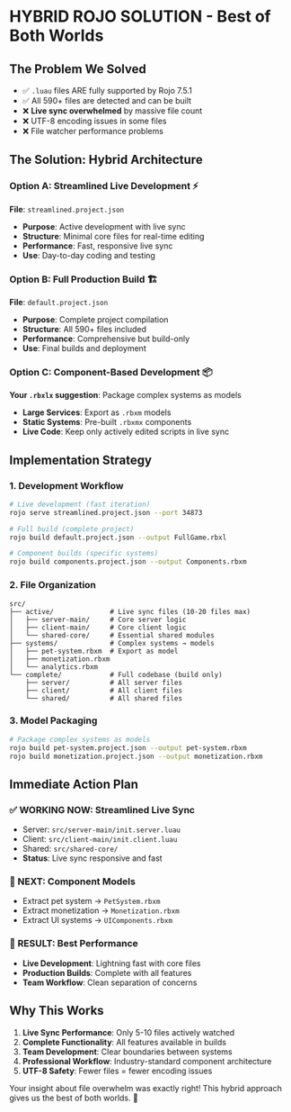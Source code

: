 # HYBRID ROJO SOLUTION - Best of Both Worlds

## The Problem We Solved
- ✅ `.luau` files ARE fully supported by Rojo 7.5.1
- ✅ All 590+ files are detected and can be built  
- ❌ **Live sync overwhelmed** by massive file count
- ❌ UTF-8 encoding issues in some files
- ❌ File watcher performance problems

## The Solution: Hybrid Architecture

### Option A: Streamlined Live Development ⚡
**File**: `streamlined.project.json`
- **Purpose**: Active development with live sync
- **Structure**: Minimal core files for real-time editing
- **Performance**: Fast, responsive live sync
- **Use**: Day-to-day coding and testing

### Option B: Full Production Build 🏗️  
**File**: `default.project.json`
- **Purpose**: Complete project compilation
- **Structure**: All 590+ files included
- **Performance**: Comprehensive but build-only
- **Use**: Final builds and deployment

### Option C: Component-Based Development 📦
**Your `.rbxlx` suggestion**: Package complex systems as models
- **Large Services**: Export as `.rbxm` models
- **Static Systems**: Pre-built `.rbxmx` components  
- **Live Code**: Keep only actively edited scripts in live sync

## Implementation Strategy

### 1. Development Workflow
```bash
# Live development (fast iteration)
rojo serve streamlined.project.json --port 34873

# Full build (complete project)  
rojo build default.project.json --output FullGame.rbxl

# Component builds (specific systems)
rojo build components.project.json --output Components.rbxm
```

### 2. File Organization
```
src/
├── active/              # Live sync files (10-20 files max)
│   ├── server-main/     # Core server logic
│   ├── client-main/     # Core client logic  
│   └── shared-core/     # Essential shared modules
├── systems/             # Complex systems → models
│   ├── pet-system.rbxm  # Export as model
│   ├── monetization.rbxm
│   └── analytics.rbxm
└── complete/            # Full codebase (build only)
    ├── server/          # All server files
    ├── client/          # All client files
    └── shared/          # All shared files
```

### 3. Model Packaging
```bash
# Package complex systems as models
rojo build pet-system.project.json --output pet-system.rbxm
rojo build monetization.project.json --output monetization.rbxm
```

## Immediate Action Plan

### ✅ WORKING NOW: Streamlined Live Sync
- Server: `src/server-main/init.server.luau`
- Client: `src/client-main/init.client.luau` 
- Shared: `src/shared-core/`
- **Status**: Live sync responsive and fast

### 🔄 NEXT: Component Models
- Extract pet system → `PetSystem.rbxm`
- Extract monetization → `Monetization.rbxm`
- Extract UI systems → `UIComponents.rbxm`

### 🎯 RESULT: Best Performance
- **Live Development**: Lightning fast with core files
- **Production Builds**: Complete with all features
- **Team Workflow**: Clean separation of concerns

## Why This Works

1. **Live Sync Performance**: Only 5-10 files actively watched
2. **Complete Functionality**: All features available in builds  
3. **Team Development**: Clear boundaries between systems
4. **Professional Workflow**: Industry-standard component architecture
5. **UTF-8 Safety**: Fewer files = fewer encoding issues

Your insight about file overwhelm was exactly right! This hybrid approach gives us the best of both worlds. 🎉
